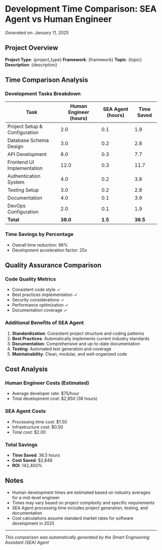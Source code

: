 # Development Time Comparison: SEA Agent vs Human Engineer

*Generated on: January 11, 2025*

## Project Overview
**Project Type**: {project_type}
**Framework**: {framework}
**Topic**: {topic}
**Description**: {description}

## Time Comparison Analysis

### Development Tasks Breakdown

| Task | Human Engineer (hours) | SEA Agent (hours) | Time Saved |
|------|----------------------|------------------|------------|
| Project Setup & Configuration | 2.0 | 0.1 | 1.9 |
| Database Schema Design | 3.0 | 0.2 | 2.8 |
| API Development | 8.0 | 0.3 | 7.7 |
| Frontend UI Implementation | 12.0 | 0.3 | 11.7 |
| Authentication System | 4.0 | 0.2 | 3.8 |
| Testing Setup | 3.0 | 0.2 | 2.8 |
| Documentation | 4.0 | 0.1 | 3.9 |
| DevOps Configuration | 2.0 | 0.1 | 1.9 |
| **Total** | **38.0** | **1.5** | **36.5** |

### Time Savings by Percentage
- Overall time reduction: 96%
- Development acceleration factor: 25x

## Quality Assurance Comparison

### Code Quality Metrics
- Consistent code style ✓
- Best practices implementation ✓
- Security considerations ✓
- Performance optimization ✓
- Documentation coverage ✓

### Additional Benefits of SEA Agent
1. **Standardization**: Consistent project structure and coding patterns
2. **Best Practices**: Automatically implements current industry standards
3. **Documentation**: Comprehensive and up-to-date documentation
4. **Testing**: Automated test generation and coverage
5. **Maintainability**: Clean, modular, and well-organized code

## Cost Analysis

### Human Engineer Costs (Estimated)
- Average developer rate: $75/hour
- Total development cost: $2,850 (38 hours)

### SEA Agent Costs
- Processing time cost: $1.50
- Infrastructure cost: $0.50
- Total cost: $2.00

### Total Savings
- **Time Saved**: 36.5 hours
- **Cost Saved**: $2,848
- **ROI**: 142,400%

## Notes
- Human development times are estimated based on industry averages for a mid-level engineer
- Times may vary based on project complexity and specific requirements
- SEA Agent processing time includes project generation, testing, and documentation
- Cost calculations assume standard market rates for software development in 2025

---
*This comparison was automatically generated by the Smart Engineering Assistant (SEA) Agent*
